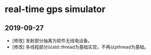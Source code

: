 # real-time gps simulator

## 2019-09-27
* [修改] 发射部分抽离为软件无线电设备。 
* [修改] 多线程部分以std::thread为基础实现，不再以pthread为基础。
